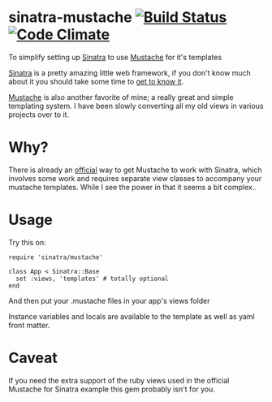 sinatra-mustache [![Build Status](https://travis-ci.org/beatrichartz/sinatra-mustache.png?branch=master)](https://travis-ci.org/beatrichartz/sinatra-mustache)[![Code Climate](https://codeclimate.com/badge.png)](https://codeclimate.com/github/beatrichartz/sinatra-mustache)
================

To simplify setting up [Sinatra][1] to use [Mustache][2] for it's templates

[Sinatra][1] is a pretty amazing little web framework, if you don't know much
about it you should take some time to [get to know it][4].

[Mustache][2] is also another favorite of mine; a really great and simple
templating system. I have been slowly converting all my old views in various
projects over to it.

Why?
====

There is already an [official][3] way to get Mustache to work with Sinatra, which
involves some work and requires separate view classes to accompany your
mustache templates. While I see the power in that it seems a bit complex..

Usage
=====

Try this on:

    require 'sinatra/mustache'

    class App < Sinatra::Base
      set :views, 'templates' # totally optional
    end

And then put your .mustache files in your app's views folder

Instance variables and locals are available to the template as well as yaml
front matter.

Caveat
======

If you need the extra support of the ruby views used in the official Mustache
for Sinatra example this gem probably isn't for you.

[1]: http://www.sinatrarb.com/
[2]: http://mustache.github.com/
[3]: https://github.com/defunkt/mustache-sinatra-example
[4]: http://sinatra-book.gittr.com/
